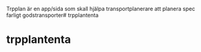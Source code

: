 Trpplan är en app/sida som skall hjälpa transportplanerare att planera spec farligt godstransporter# trpplantenta
# trpplantenta
